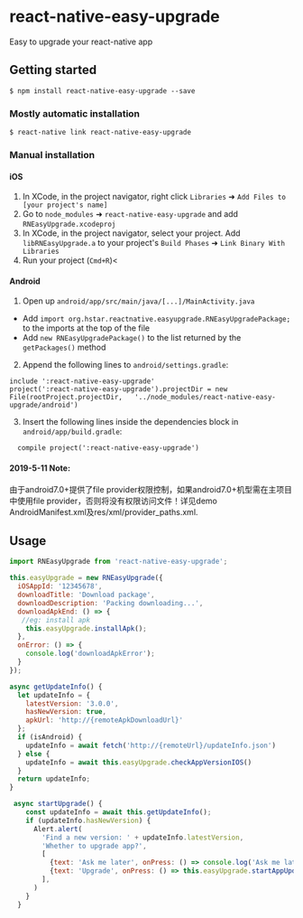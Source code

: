 # react-native-easy-upgrade
Easy to upgrade your react-native app

## Getting started

`$ npm install react-native-easy-upgrade --save`

### Mostly automatic installation

`$ react-native link react-native-easy-upgrade`

### Manual installation
#### iOS

1. In XCode, in the project navigator, right click `Libraries` ➜ `Add Files to [your project's name]`
2. Go to `node_modules` ➜ `react-native-easy-upgrade` and add `RNEasyUpgrade.xcodeproj`
3. In XCode, in the project navigator, select your project. Add `libRNEasyUpgrade.a` to your project's `Build Phases` ➜ `Link Binary With Libraries`
4. Run your project (`Cmd+R`)<

#### Android

1. Open up `android/app/src/main/java/[...]/MainActivity.java`
- Add `import org.hstar.reactnative.easyupgrade.RNEasyUpgradePackage;` to the imports at the top of the file
- Add `new RNEasyUpgradePackage()` to the list returned by the `getPackages()` method

2. Append the following lines to `android/settings.gradle`:
```
include ':react-native-easy-upgrade'
project(':react-native-easy-upgrade').projectDir = new File(rootProject.projectDir,   '../node_modules/react-native-easy-upgrade/android')
```

3. Insert the following lines inside the dependencies block in `android/app/build.gradle`:
```
  compile project(':react-native-easy-upgrade')
```

#### 2019-5-11 Note:

由于android7.0+提供了file provider权限控制，如果android7.0+机型需在主项目中使用file provider，否则将没有权限访问文件！详见demo AndroidManifest.xml及res/xml/provider_paths.xml.

## Usage

```javascript
import RNEasyUpgrade from 'react-native-easy-upgrade';

this.easyUpgrade = new RNEasyUpgrade({
  iOSAppId: '12345678',
  downloadTitle: 'Download package',
  downloadDescription: 'Packing downloading...',
  downloadApkEnd: () => {
   //eg: install apk
    this.easyUpgrade.installApk();
  },
  onError: () => {
    console.log('downloadApkError');
  }
});

async getUpdateInfo() {
  let updateInfo = {
    latestVersion: '3.0.0',
    hasNewVersion: true,
    apkUrl: 'http://{remoteApkDownloadUrl}'
  };
  if (isAndroid) {
    updateInfo = await fetch('http://{remoteUrl}/updateInfo.json')
  } else {
    updateInfo = await this.easyUpgrade.checkAppVersionIOS()
  }
  return updateInfo;
}

 async startUpgrade() {
    const updateInfo = await this.getUpdateInfo();
    if (updateInfo.hasNewVersion) {
      Alert.alert(
        'Find a new version: ' + updateInfo.latestVersion,
        'Whether to upgrade app?',
        [
          {text: 'Ask me later', onPress: () => console.log('Ask me later pressed')},
          {text: 'Upgrade', onPress: () => this.easyUpgrade.startAppUpdate(updateInfo.apkUrl)},
        ],
      )
    }
  }

```



